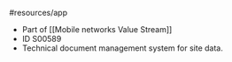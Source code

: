 #resources/app 

* Part of [[Mobile networks Value Stream]]
* ID S00589
* Technical document management system for site data.